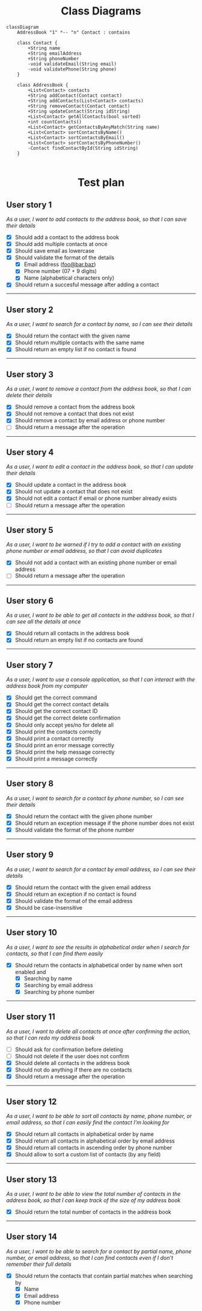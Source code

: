 <center>

# Class Diagrams

</center>


```mermaid
classDiagram
    AddressBook "1" *-- "n" Contact : contains

    class Contact {
        +String name
        +String emailAddress
        +String phoneNumber
        -void validateEmail(String email)
        -void validatePhone(String phone)
    }
    
    class AddressBook {
        +List<Contact> contacts
        +String addContact(Contact contact)
        +String addContacts(List<Contact> contacts)
        +String removeContact(Contact contact)
        +String updateContact(String idString)
        +List<Contact> getAllContacts(bool sorted)
        +int countContacts()
        +List<Contact> getContactsByAnyMatch(String name)
        +List<Contact> sortContactsByName()
        +List<Contact> sortContactsByEmail()
        +List<Contact> sortContactsByPhoneNumber()
        -Contact findContactById(String idString)
    }
        
```


<center>

# Test plan

</center>


## User story 1
_As a user, I want to add contacts to the address book, so that I can save their details_

- [x] Should add a contact to the address book
- [x] Should add multiple contacts at once
- [x] Should save email as lowercase
- [x] Should validate the format of the details
  - [x] Email address (foo@bar.baz)
  - [x] Phone number (07 + 9 digits)
  - [x] Name (alphabetical characters only)
- [x] Should return a succesful message after adding a contact

---

## User story 2
_As a user, I want to search for a contact by name, so I can see their details_

- [x] Should return the contact with the given name
- [x] Should return multiple contacts with the same name
- [x] Should return an empty list if no contact is found
 
---

## User story 3
_As a user, I want to remove a contact from the address book, so that I can delete their details_

- [x] Should remove a contact from the address book
- [x] Should not remove a contact that does not exist
- [x] Should remove a contact by email address or phone number
- [ ] Should return a message after the operation

---

## User story 4
_As a user, I want to edit a contact in the address book, so that I can update their details_

- [x] Should update a contact in the address book
- [x] Should not update a contact that does not exist
- [x] Should not edit a contact if email or phone number already exists
- [ ] Should return a message after the operation 

---

## User story 5
_As a user, I want to be warned if I try to add a contact with an existing phone number or email address, so that I can avoid duplicates_

- [x] Should not add a contact with an existing phone number or email address
- [ ] Should return a message after the operation

---

## User story 6
_As a user, I want to be able to get all contacts in the address book, so that I can see all the details at once_

- [x] Should return all contacts in the address book
- [x] Should return an empty list if no contacts are found

---

## User story 7
_As a user, I want to use a console application, so that I can interact with the address book from my computer_

- [x] Should get the correct command
- [x] Should get the correct contact details
- [x] Should get the correct contact ID
- [x] Should get the correct delete confirmation
- [x] Should only accept yes/no for delete all
- [x] Should print the contacts correctly
- [x] Should print a contact correctly
- [x] Should print an error message correctly
- [x] Should print the help message correctly
- [x] Should print a message correctly

---

## User story 8
_As a user, I want to search for a contact by phone number, so I can see their details_

- [x] Should return the contact with the given phone number
- [x] Should return an exception message if the phone number does not exist
- [x] Should validate the format of the phone number

---

## User story 9
_As a user, I want to search for a contact by email address, so I can see their details_

- [x] Should return the contact with the given email address
- [x] Should return an exception if no contact is found
- [x] Should validate the format of the email address
- [x] Should be case-insensitive

---

## User story 10
_As a user, I want to see the results in alphabetical order when I search for contacts, so that I can find them easily_

- [x] Should return the contacts in alphabetical order by name when sort enabled and
  - [x] Searching by name 
  - [x] Searching by email address
  - [x] Searching by phone number
---

## User story 11
_As a user, I want to delete all contacts at once after confirming the action, so that I can redo my address book_

- [ ] Should ask for confirmation before deleting
- [ ] Should not delete if the user does not confirm
- [x] Should delete all contacts in the address book
- [x] Should not do anything if there are no contacts
- [x] Should return a message after the operation
---

## User story 12
_As a user, I want to be able to sort all contacts by name, phone number, or email address, so that I can easily find the contact I'm looking for_

- [x] Should return all contacts in alphabetical order by name
- [x] Should return all contacts in alphabetical order by email address
- [x] Should return all contacts in ascending order by phone number
- [x] Should allow to sort a custom list of contacts (by any field) 
---

## User story 13
_As a user, I want to be able to view the total number of contacts in the address book, so that I can keep track of the size of my address book_

- [x] Should return the total number of contacts in the address book

---

## User story 14
_As a user, I want to be able to search for a contact by partial name, phone number, or email address, so that I can find contacts even if I don't remember their full details_

- [x] Should return the contacts that contain partial matches when searching by
  - [x] Name
  - [x] Email address
  - [x] Phone number